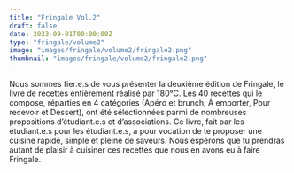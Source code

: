```yaml
---
title: "Fringale Vol.2"
draft: false
date: 2023-09-01T00:00:00Z
type: "fringale/volume2"
image: "images/fringale/volume2/fringale2.png"
thumbnail: "images/fringale/volume2/fringale2.png"
---
```


Nous sommes fier.e.s de vous présenter la deuxième édition de Fringale, le livre de recettes entièrement réalisé par 180°C. Les 40 recettes qui le compose, réparties en 4 catégories (Apéro et brunch, À emporter, Pour recevoir et Dessert), ont été sélectionnées parmi de nombreuses propositions d’étudiant.e.s et d’associations. Ce livre, fait par les étudiant.e.s pour les étudiant.e.s, a pour vocation de te proposer une cuisine rapide, simple et pleine de saveurs. Nous espérons que tu prendras autant de plaisir à cuisiner ces recettes que nous en avons eu à faire Fringale.

<div class="text-start pt-5">
<script async src="https://js.stripe.com/v3/buy-button.js"></script><stripe-buy-button buy-button-id="buy_btn_1Nx5aXIuMIajt3W6EJH5QJWb" publishable-key="pk_live_51NtW8IIuMIajt3W6pXmFs73b4TtLL2tF376cUIiEPnHZk76F7h2djtpq5UBJ2FfQD5K4z5NHsw930MOPO2IlFzpE00LuF57Fw2">
</stripe-buy-button>
</div>


<script async
  src="https://js.stripe.com/v3/buy-button.js">
</script>